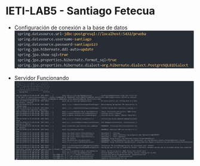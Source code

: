 # IETI-LAB5 - Santiago Fetecua

* Configuración de conexión a la base de datos
![](img/1.png)

* Servidor Funcionando
![](img/2.png)
